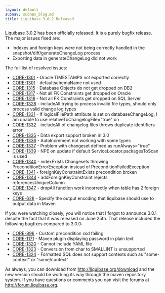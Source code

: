 ```yaml
---
layout: default
subnav: subnav_blog.md
title: Liquibase 3.0.2 Released
---
```



Liquibase 3.0.2 has been officially released. It is a purely bugfix release. The major issues fixed are:


- Indexes and foreign keys were not being correctly handled in the snapshot/diff/generateChangeLog process
- Exporting data in generateChangeLog did not work



The full list of resolved issues:



- <a href="https://liquibase.jira.com/browse/CORE-1301">CORE-1301</a> - Oracle TIMESTAMPS not exported correctly
- <a href="https://liquibase.jira.com/browse/CORE-1301">CORE-1301</a> - defaultschemaName not used
- <a href="https://liquibase.jira.com/browse/CORE-1315">CORE-1315</a> - Database Objects do not get dropped on DB2
- <a href="https://liquibase.jira.com/browse/CORE-1317">CORE-1317</a> - Not all FK Constraints get dropped on Oracle
- <a href="https://liquibase.jira.com/browse/CORE-1318">CORE-1318</a> - Not all FK Constraints get dropped on SQL Server
- <a href="https://liquibase.jira.com/browse/CORE-1328">CORE-1328</a> - includeAll trying to process invalid file types, should only process valid change log types
- <a href="https://liquibase.jira.com/browse/CORE-1331">CORE-1331</a> - If logicalFilePath attribute is set on databaseChangeLog, I am unable to use relativeToChangelogFile="true" on
- <a href="https://liquibase.jira.com/browse/CORE-1332">CORE-1332</a> - includeAll of changelog files throws duplicate identifiers error
- <a href="https://liquibase.jira.com/browse/CORE-1335">CORE-1335</a> - Data export support broken in 3.0
- <a href="https://liquibase.jira.com/browse/CORE-1336">CORE-1336</a> - AutoIncrement not working with some types
- <a href="https://liquibase.jira.com/browse/CORE-1337">CORE-1337</a> - Problem with changeset defined as runAlways="true"
- <a href="https://liquibase.jira.com/browse/CORE-1339">CORE-1339</a> - NPE on update if default ServiceLocator.packagesToScan is used
- <a href="https://liquibase.jira.com/browse/CORE-1340">CORE-1340</a> - indexExists Changesets throwing PreconditionErrorException instead of PreconditionFailedException
- <a href="https://liquibase.jira.com/browse/CORE-1341">CORE-1341</a> - foreignKeyConstraintExists precondition broken
- <a href="https://liquibase.jira.com/browse/CORE-1344">CORE-1344</a> - addForeignKeyConstraint rejects referencesUniqueColumn
- <a href="https://liquibase.jira.com/browse/CORE-1347">CORE-1347</a> - dropAll function work incorrectly when table has 2 foreign keys
- <a href="https://liquibase.jira.com/browse/CORE-628">CORE-628</a> - Specify the output encoding that liquibase should use to output data in Maven



If you were watching closely, you will notice that I forgot to announce 3.0.1 despite the fact that it was released on June 25th. That release included the following bugfixes compared to 3.0.0:



- <a href="https://liquibase.jira.com/browse/CORE-898">CORE-898</a> - Custom precondition xsd failing
- <a href="https://liquibase.jira.com/browse/CORE-1171">CORE-1171</a> - Maven plugin displaying password in plain text
- <a href="https://liquibase.jira.com/browse/CORE-1320">CORE-1320</a> - Cannot include YAML file
- <a href="https://liquibase.jira.com/browse/CORE-1323">CORE-1323</a> - Conversion from char to SMALLINT is unsupported
- <a href="https://liquibase.jira.com/browse/CORE-1324">CORE-1324</a> - Formatted SQL does not support contexts such as "some-context" or "some/context"



As always, you can download from <a href="http://liquibase.org/download">http://liquibase.org/download</a> and the new version should be working its way through the maven repository system. If you have questions or comments you can visit the forums at <a href="http://forum.liquibase.org/">http://forum.liquibase.org</a>.




